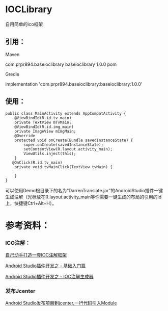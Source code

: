 # IOCLibrary
自用简单的ico框架


## 引用：

Maven
>>
<dependency>
  <groupId>com.prpr894.baseioclibrary</groupId>
  <artifactId>baseioclibrary</artifactId>
  <version>1.0.0</version>
  <type>pom</type>
</dependency>

Gredle
>>
implementation 'com.prpr894.baseioclibrary:baseioclibrary:1.0.0'

## 使用：<br>
```
public class MainActivity extends AppCompatActivity {
    @ViewBindId(R.id.tv_main)
    private TextView mTvMain;
    @ViewBindId(R.id.img_main)
    private ImageView mImgMain;
    @Override
    protected void onCreate(Bundle savedInstanceState) {
        super.onCreate(savedInstanceState);
        setContentView(R.layout.activity_main);
        ViewUtils.inject(this);
    }
   @OnClick(R.id.tv_main)
    private void tvMainClick(TextView tvMain) {

    }
}

```

可以使用Demo根目录下的名为“DarrenTranslate.jar”的AndroidStudio插件一键生成注解（光标放在R.layout.activity_main等你需要一键生成的布局的引用的Id上，快捷键Ctrl+Alt+H）。

# 参考资料：

### ICO注解：

[自己动手打造一套IOC注解框架](https://www.jianshu.com/p/2570c2de028b)

[Android Studio插件开发之 - 基础入门篇](https://www.jianshu.com/p/a41d32930e2d)

[Android Studio插件开发之 - IOC注解生成器](https://www.jianshu.com/p/efd0d28a48a3)

### 发布Jcenter

[Android Studio发布项目到jcenter,一行代码引入Module](https://www.cnblogs.com/yishaochu/p/7495703.html)


